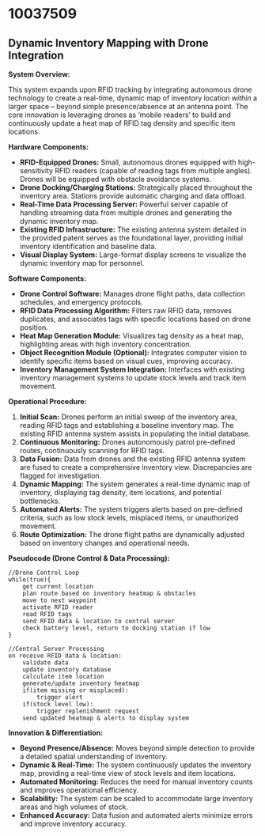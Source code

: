 # 10037509

## Dynamic Inventory Mapping with Drone Integration

**System Overview:**

This system expands upon RFID tracking by integrating autonomous drone technology to create a real-time, dynamic map of inventory location *within* a larger space – beyond simple presence/absence at an antenna point. The core innovation is leveraging drones as ‘mobile readers’ to build and continuously update a heat map of RFID tag density and specific item locations.

**Hardware Components:**

*   **RFID-Equipped Drones:** Small, autonomous drones equipped with high-sensitivity RFID readers (capable of reading tags from multiple angles). Drones will be equipped with obstacle avoidance systems.
*   **Drone Docking/Charging Stations:** Strategically placed throughout the inventory area. Stations provide automatic charging and data offload.
*   **Real-Time Data Processing Server:** Powerful server capable of handling streaming data from multiple drones and generating the dynamic inventory map.
*   **Existing RFID Infrastructure:** The existing antenna system detailed in the provided patent serves as the foundational layer, providing initial inventory identification and baseline data.
*   **Visual Display System:** Large-format display screens to visualize the dynamic inventory map for personnel.

**Software Components:**

*   **Drone Control Software:** Manages drone flight paths, data collection schedules, and emergency protocols.
*   **RFID Data Processing Algorithm:** Filters raw RFID data, removes duplicates, and associates tags with specific locations based on drone position.
*   **Heat Map Generation Module:** Visualizes tag density as a heat map, highlighting areas with high inventory concentration.
*   **Object Recognition Module (Optional):** Integrates computer vision to identify specific items based on visual cues, improving accuracy.
*   **Inventory Management System Integration:** Interfaces with existing inventory management systems to update stock levels and track item movement.

**Operational Procedure:**

1.  **Initial Scan:** Drones perform an initial sweep of the inventory area, reading RFID tags and establishing a baseline inventory map. The existing RFID antenna system assists in populating the initial database.
2.  **Continuous Monitoring:** Drones autonomously patrol pre-defined routes, continuously scanning for RFID tags.
3.  **Data Fusion:** Data from drones and the existing RFID antenna system are fused to create a comprehensive inventory view. Discrepancies are flagged for investigation.
4.  **Dynamic Mapping:** The system generates a real-time dynamic map of inventory, displaying tag density, item locations, and potential bottlenecks.
5.  **Automated Alerts:** The system triggers alerts based on pre-defined criteria, such as low stock levels, misplaced items, or unauthorized movement.
6.  **Route Optimization:** The drone flight paths are dynamically adjusted based on inventory changes and operational needs.

**Pseudocode (Drone Control & Data Processing):**

```pseudocode
//Drone Control Loop
while(true){
    get current location
    plan route based on inventory heatmap & obstacles
    move to next waypoint
    activate RFID reader
    read RFID tags
    send RFID data & location to central server
    check battery level, return to docking station if low
}

//Central Server Processing
on receive RFID data & location:
    validate data
    update inventory database
    calculate item location
    generate/update inventory heatmap
    if(item missing or misplaced):
        trigger alert
    if(stock level low):
        trigger replenishment request
    send updated heatmap & alerts to display system
```

**Innovation & Differentiation:**

*   **Beyond Presence/Absence:** Moves beyond simple detection to provide a detailed spatial understanding of inventory.
*   **Dynamic & Real-Time:** The system continuously updates the inventory map, providing a real-time view of stock levels and item locations.
*   **Automated Monitoring:** Reduces the need for manual inventory counts and improves operational efficiency.
*   **Scalability:** The system can be scaled to accommodate large inventory areas and high volumes of stock.
*   **Enhanced Accuracy:** Data fusion and automated alerts minimize errors and improve inventory accuracy.